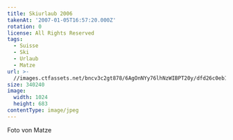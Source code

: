 ```yaml
---
title: Skiurlaub 2006
takenAt: '2007-01-05T16:57:20.000Z'
rotation: 0
license: All Rights Reserved
tags:
  - Suisse
  - Ski
  - Urlaub
  - Matze
url: >-
  //images.ctfassets.net/bncv3c2gt878/6AgOnNYy76lhNzWIBPT20y/dfd26c0eb1a52f24659ac75d605637cc/skiurlaub-2006_4559680813_o
size: 340240
image:
  width: 1024
  height: 683
contentType: image/jpeg
---
```


Foto von Matze